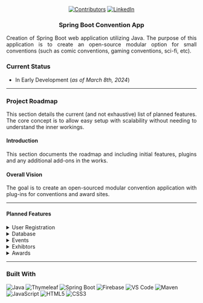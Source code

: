<a name="readme-top"></a>


<div align="center">

[![Contributors][contributors-shield]][contributors-url] [![LinkedIn][linkedin-shield]][linkedin-url]

</div>


<h3 align="center">Spring Boot Convention App</h3>

  <div align="justify">
    Creation of Spring Boot web application utilizing Java. The purpose of this application is to create an open-source modular option for small conventions (such as comic conventions, gaming conventions, sci-fi, etc).
</div>

### Current Status
- In Early Development (<i>as of March 8th, 2024</i>)

<hr>

### Project Roadmap
<div align="justify">
This section details the current (and not exhaustive) list of planned features. The core concept is to allow easy setup with scalability without needing to understand the inner workings.

#### Introduction
This section documents the roadmap and including initial features, plugins and any additional add-ons in the works.

#### Overall Vision
The goal is to create an open-sourced modular convention application with plug-ins for conventions and award sites.
 
</div>

<hr>

#### Planned Features
<details><summary>User Registration</summary>

- [X] User Creation
- [ ] User Login
- [X] User Password Encryption
- [ ] User Profile
- [ ] User Roles

</details>

<details><summary>Database</summary>

- [ ] Firebase
- [ ] MySQL

</details>


<details><summary>Events</summary>

- [ ] Create Events
- [ ] Modify Events
- [ ] Delete Events
- [ ] Electronic QR Codes
- [ ] Paper Tickets

</details>
 
<details><summary>Exhibtors</summary>

- [ ] TBD

</details>



<details><summary>Awards</summary>

- [ ] TBD

</details>

<hr>

### Built With

![Java](https://img.shields.io/badge/java-%23ED8B00.svg?style=for-the-badge&logo=openjdk&logoColor=white)
![Thymeleaf](https://img.shields.io/badge/Thymeleaf-005F0F.svg?style=for-the-badge&logo=Thymeleaf&logoColor=white)
![Spring Boot](https://img.shields.io/badge/Spring%20Boot-6DB33F.svg?style=for-the-badge&logo=Spring-Boot&logoColor=white)
![Firebase](https://img.shields.io/badge/Firebase-FFCA28.svg?style=for-the-badge&logo=Firebase&logoColor=black)
![VS Code](https://img.shields.io/badge/Visual%20Studio%20Code-007ACC.svg?style=for-the-badge&logo=Visual-Studio-Code&logoColor=white)
![Maven](https://img.shields.io/badge/Apache%20Maven-C71A36.svg?style=for-the-badge&logo=Apache-Maven&logoColor=white)
![JavaScript](https://img.shields.io/badge/JavaScript-F7DF1E.svg?style=for-the-badge&logo=JavaScript&logoColor=black)
![HTML5](https://img.shields.io/badge/HTML5-E34F26.svg?style=for-the-badge&logo=HTML5&logoColor=white)
![CSS3](https://img.shields.io/badge/CSS3-1572B6.svg?style=for-the-badge&logo=CSS3&logoColor=white)


[contributors-shield]: https://img.shields.io/github/contributors/mriffey1/ConventionWebApp.svg?style=for-the-badge
[Java]: https://img.shields.io/badge/Java-ED8B00?style=for-the-badge&logo=java&logoColor=white
[contributors-url]: https://github.com/mriffey1/ConventionWebApp/graphs/contributors
[forks-shield]: https://img.shields.io/github/forks/mriffey1/ConventionWebApp.svg?style=for-the-badge
[forks-url]: https://github.com/mriffey1/ConventionWebApp/network/members
[stars-shield]: https://img.shields.io/github/stars/mriffey1/ConventionWebApp.svg?style=for-the-badge
[stars-url]: https://github.com/mriffey1/ConventionWebApp/stargazers
[issues-shield]: https://img.shields.io/github/issues/mriffey1/ConventionWebApp.svg?style=for-the-badge
[issues-url]: https://github.com/mriffey1/ConventionWebApp/issues
[license-shield]: https://img.shields.io/github/license/mriffey1/ConventionWebApp.svg?style=for-the-badge
[license-url]: https://github.com/mriffey1/ConventionWebApp/blob/master/LICENSE.txt
[linkedin-shield]: https://img.shields.io/badge/-LinkedIn-black.svg?style=for-the-badge&logo=linkedin&colorB=555
[linkedin-url]: https://linkedin.com/in/mriffey
[product-screenshot]: images/screenshot.png
[Next.js]: https://img.shields.io/badge/next.js-000000?style=for-the-badge&logo=nextdotjs&logoColor=white
[Next-url]: https://nextjs.org/
[React.js]: https://img.shields.io/badge/React-20232A?style=for-the-badge&logo=react&logoColor=61DAFB
[React-url]: https://reactjs.org/
[Vue.js]: https://img.shields.io/badge/Vue.js-35495E?style=for-the-badge&logo=vuedotjs&logoColor=4FC08D
[Vue-url]: https://vuejs.org/
[Angular.io]: https://img.shields.io/badge/Angular-DD0031?style=for-the-badge&logo=angular&logoColor=white
[Angular-url]: https://angular.io/
[Svelte.dev]: https://img.shields.io/badge/Svelte-4A4A55?style=for-the-badge&logo=svelte&logoColor=FF3E00
[Svelte-url]: https://svelte.dev/
[Laravel.com]: https://img.shields.io/badge/Laravel-FF2D20?style=for-the-badge&logo=laravel&logoColor=white
[Laravel-url]: https://laravel.com
[Bootstrap.com]: https://img.shields.io/badge/Bootstrap-563D7C?style=for-the-badge&logo=bootstrap&logoColor=white
[Bootstrap-url]: https://getbootstrap.com
[JQuery.com]: https://img.shields.io/badge/jQuery-0769AD?style=for-the-badge&logo=jquery&logoColor=white
[JQuery-url]: https://jquery.com 
